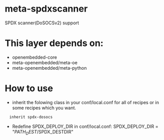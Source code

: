 # meta-spdxscanner
SPDX scanner(DoSOCSv2) support

# This layer depends on:

- openembedded-core
- meta-openembedded/meta-oe
- meta-openembedded/meta-python

# How to use

- inherit the folowing class in your conf/local.conf for all of recipes or
  in some recipes which you want.

```
  inherit spdx-dosocs
```

- Redefine SPDX_DEPLOY_DIR in conf/local.conf:
  SPDX_DEPLOY_DIR = "$PATH_DEST/$SPDX_DESTDIR"

